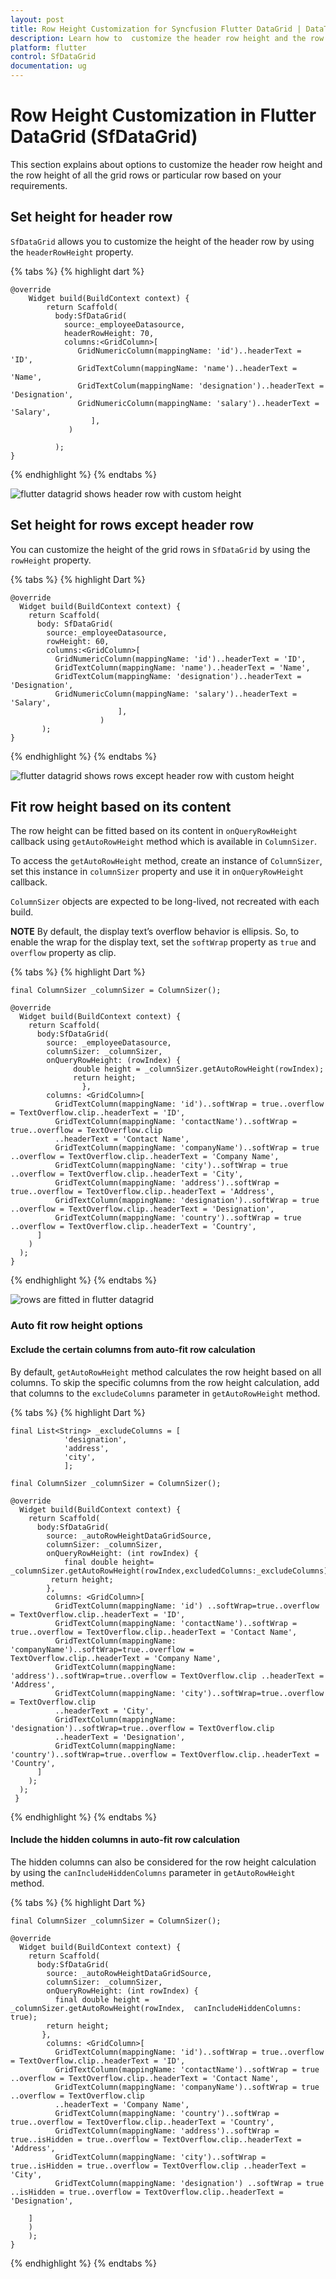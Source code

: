 ```yaml
---
layout: post
title: Row Height Customization for Syncfusion Flutter DataGrid | DataTable
description: Learn how to  customize the header row height and the row height of all the grid rows by using Row Height feature in Syncfusion Flutter DataGrid.
platform: flutter
control: SfDataGrid
documentation: ug
---
```


# Row Height Customization in Flutter DataGrid (SfDataGrid)

This section explains about options to customize the header row height and the row height of all the grid rows or particular row based on your requirements.

## Set height for header row

`SfDataGrid` allows you to customize the height of the header row by using the `headerRowHeight` property.

{% tabs %}
{% highlight dart %} 

    @override
        Widget build(BuildContext context) {
            return Scaffold(
              body:SfDataGrid(
                source:_employeeDatasource,
                headerRowHeight: 70,
                columns:<GridColumn>[
                   GridNumericColumn(mappingName: 'id')..headerText = 'ID',
                   GridTextColumn(mappingName: 'name')..headerText = 'Name',
                   GridTextColum(mappingName: 'designation')..headerText = 'Designation',
                   GridNumericColumn(mappingName: 'salary')..headerText = 'Salary',
                      ],
                 )
          
              );
    }

{% endhighlight %}
{% endtabs %}

![flutter datagrid shows header row with custom height ](images/row-height-customization/flutter-datagrid-header-row-height.jpg)

## Set height for rows except header row

You can customize the height of the grid rows in `SfDataGrid` by using the `rowHeight` property.

{% tabs %}
{% highlight Dart %} 
        
    @override
      Widget build(BuildContext context) {
        return Scaffold(
          body: SfDataGrid(
            source:_employeeDatasource,
            rowHeight: 60,
            columns:<GridColumn>[
              GridNumericColumn(mappingName: 'id')..headerText = 'ID',
              GridTextColumn(mappingName: 'name')..headerText = 'Name',
              GridTextColum(mappingName: 'designation')..headerText = 'Designation',
              GridNumericColumn(mappingName: 'salary')..headerText = 'Salary',
                            ],
                        )
           );
    }

{% endhighlight %}
{% endtabs %}

![flutter datagrid shows rows except header row with custom height ](images/row-height-customization/flutter-datagrid-row-height.jpg)

## Fit row height based on its content

The row height can be fitted based on its content in `onQueryRowHeight` callback using `getAutoRowHeight` method which is available in `ColumnSizer`.

To access the `getAutoRowHeight` method, create an instance of `ColumnSizer`, set this instance in `columnSizer` property and use it in `onQueryRowHeight` callback. 

`ColumnSizer` objects are expected to be long-lived, not recreated with each build. 
 
**NOTE**
    By default, the display text’s overflow behavior is ellipsis. So, to enable the wrap for the display text, set the `softWrap` property as `true` and `overflow` property as clip.


{% tabs %}
{% highlight Dart %} 

    final ColumnSizer _columnSizer = ColumnSizer();

    @override
      Widget build(BuildContext context) {
        return Scaffold(
          body:SfDataGrid(
            source: _employeeDatasource,
            columnSizer: _columnSizer,
            onQueryRowHeight: (rowIndex) {
                  double height = _columnSizer.getAutoRowHeight(rowIndex);
                  return height;
                    },
            columns: <GridColumn>[
              GridTextColumn(mappingName: 'id')..softWrap = true..overflow = TextOverflow.clip..headerText = 'ID',
              GridTextColumn(mappingName: 'contactName')..softWrap = true..overflow = TextOverflow.clip
              ..headerText = 'Contact Name',
              GridTextColumn(mappingName: 'companyName')..softWrap = true ..overflow = TextOverflow.clip..headerText = 'Company Name',
              GridTextColumn(mappingName: 'city')..softWrap = true ..overflow = TextOverflow.clip..headerText = 'City',
              GridTextColumn(mappingName: 'address')..softWrap = true..overflow = TextOverflow.clip..headerText = 'Address',
              GridTextColumn(mappingName: 'designation')..softWrap = true ..overflow = TextOverflow.clip..headerText = 'Designation',
              GridTextColumn(mappingName: 'country')..softWrap = true ..overflow = TextOverflow.clip..headerText = 'Country',
          ]    
        )
      );
    }

{% endhighlight %}
{% endtabs %}

![rows are fitted in flutter datagrid ](images/row-height-customization/flutter-datagrid-auto-fit-row.jpg)

### Auto fit row height options

#### Exclude the certain columns from auto-fit row calculation
                
By default, `getAutoRowHeight` method calculates the row height based on all columns. To skip the specific columns from the row height calculation, add that columns to the `excludeColumns` parameter in `getAutoRowHeight` method.

{% tabs %}
{% highlight Dart %} 

    final List<String> _excludeColumns = [
                'designation',
                'address',
                'city',
                ];
            
    final ColumnSizer _columnSizer = ColumnSizer();

    @override
      Widget build(BuildContext context) {
        return Scaffold(
          body:SfDataGrid(
            source: _autoRowHeightDataGridSource,
            columnSizer: _columnSizer,
            onQueryRowHeight: (int rowIndex) {
                final double height= _columnSizer.getAutoRowHeight(rowIndex,excludedColumns:_excludeColumns);
             return height;
            },
            columns: <GridColumn>[
              GridTextColumn(mappingName: 'id') ..softWrap=true..overflow = TextOverflow.clip..headerText = 'ID',
              GridTextColumn(mappingName: 'contactName')..softWrap = true..overflow = TextOverflow.clip..headerText = 'Contact Name',
              GridTextColumn(mappingName: 'companyName')..softWrap=true..overflow = TextOverflow.clip..headerText = 'Company Name',
              GridTextColumn(mappingName: 'address')..softWrap=true..overflow = TextOverflow.clip ..headerText = 'Address',
              GridTextColumn(mappingName: 'city')..softWrap=true..overflow = TextOverflow.clip
              ..headerText = 'City',
              GridTextColumn(mappingName: 'designation')..softWrap=true..overflow = TextOverflow.clip
              ..headerText = 'Designation',
              GridTextColumn(mappingName: 'country')..softWrap=true..overflow = TextOverflow.clip..headerText = 'Country',
          ]
        );
      );
     }

{% endhighlight %}
{% endtabs %}


#### Include the hidden columns in auto-fit row calculation

The hidden columns can also be considered for the row height calculation by using the `canIncludeHiddenColumns` parameter in 
`getAutoRowHeight` method.


{% tabs %}
{% highlight Dart %} 

    final ColumnSizer _columnSizer = ColumnSizer();

    @override
      Widget build(BuildContext context) {
        return Scaffold(
          body:SfDataGrid(
            source: _autoRowHeightDataGridSource,
            columnSizer: _columnSizer,
            onQueryRowHeight: (int rowIndex) {
              final double height = _columnSizer.getAutoRowHeight(rowIndex,  canIncludeHiddenColumns: true);
            return height;
           },
            columns: <GridColumn>[
              GridTextColumn(mappingName: 'id')..softWrap = true..overflow = TextOverflow.clip..headerText = 'ID',
              GridTextColumn(mappingName: 'contactName')..softWrap = true ..overflow = TextOverflow.clip..headerText = 'Contact Name',
              GridTextColumn(mappingName: 'companyName')..softWrap = true ..overflow = TextOverflow.clip
              ..headerText = 'Company Name',
              GridTextColumn(mappingName: 'country')..softWrap = true..overflow = TextOverflow.clip..headerText = 'Country',
              GridTextColumn(mappingName: 'address')..softWrap = true..isHidden = true..overflow = TextOverflow.clip..headerText = 'Address',
              GridTextColumn(mappingName: 'city')..softWrap = true..isHidden = true..overflow = TextOverflow.clip ..headerText = 'City',
              GridTextColumn(mappingName: 'designation') ..softWrap = true ..isHidden = true..overflow = TextOverflow.clip..headerText = 'Designation',
             
        ]
        )
        );
    }

{% endhighlight %}
{% endtabs %}


